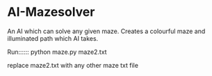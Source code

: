 # AI-Mazesolver
An AI which can solve any given maze. Creates a colourful maze and illuminated path which AI takes.



Run::::::
python maze.py maze2.txt

replace maze2.txt with any other maze txt file
